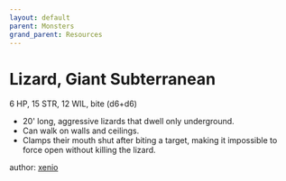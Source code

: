```yaml
---
layout: default
parent: Monsters
grand_parent: Resources
---
```


# Lizard, Giant Subterranean

6 HP, 15 STR, 12 WIL, bite (d6+d6)

- 20' long, aggressive lizards that dwell only underground.
- Can walk on walls and ceilings.
- Clamps their mouth shut after biting a target, making it impossible to force open without killing the lizard.

author: [xenio](https://xenioinabottle.blogspot.com)
